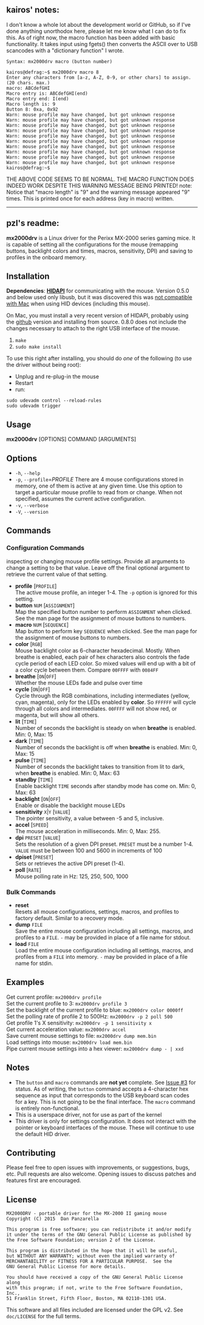 kairos' notes:
--------------
I don't know a whole lot about the development world or GitHub, so if I've done anything unorthodox here, please let me know what I can do to fix this. As of right now, the macro function has been added with basic functionality. It takes input using fgets() then converts the ASCII over to USB scancodes with a "dictionary function" I wrote.
```
Syntax: mx2000drv macro (button number)

kairos@defrag:~$ mx2000drv macro 8
Enter any characters from [a-z, A-Z, 0-9, or other chars] to assign. (20 chars. max.)
macro: ABCdefGHI
Macro entry is: ABCdefGHI(end)
Macro entry end: I(end)
Macro length is: 9
Button 8: 0xa, 0x92
Warn: mouse profile may have changed, but got unknown response
Warn: mouse profile may have changed, but got unknown response
Warn: mouse profile may have changed, but got unknown response
Warn: mouse profile may have changed, but got unknown response
Warn: mouse profile may have changed, but got unknown response
Warn: mouse profile may have changed, but got unknown response
Warn: mouse profile may have changed, but got unknown response
Warn: mouse profile may have changed, but got unknown response
Warn: mouse profile may have changed, but got unknown response
Warn: mouse profile may have changed, but got unknown response
kairos@defrag:~$ 
```
THE ABOVE CODE SEEMS TO BE NORMAL. THE MACRO FUNCTION DOES INDEED WORK DESPITE THIS WARNING MESSAGE BEING PRINTED!
note: Notice that "macro length" is "9" and the warning message appeared "9" times. This is printed once for each address (key in macro) written.

-------------
pzl's readme:
-------------

**mx2000drv** is a Linux driver for the Perixx MX-2000 series gaming mice. It is capable of setting all the configurations for the mouse (remapping buttons, backlight colors and times, macros, sensitivity, DPI) and saving to profiles in the onboard memory.

Installation
----------------

**Dependencies**: **[HIDAPI](http://www.signal11.us/oss/hidapi/)** for communicating with the mouse. Version 0.5.0 and below used only libusb, but it was discovered this was [not compatible with Mac](http://www.libusb.org/ticket/89) when using HID devices (including this mouse). 

On Mac, you must install a very recent version of HIDAPI, probably using the [github](https://github.com/signal11/hidapi) version and installing from source. 0.8.0 does not include the changes necessary to attach to the right USB interface of the mouse.

1. `make`
2. `sudo make install`

To use this right after installing, you should do *one* of the following (to use the driver without being root):

* Unplug and re-plug-in the mouse
* Restart
* run:

```
sudo udevadm control --reload-rules
sudo udevadm trigger
```

Usage
-----

**mx2000drv** [OPTIONS] COMMAND [ARGUMENTS]

## Options
- `-h`, `--help`
- `-p`, `--profile`=_PROFILE_
     There are 4 mouse configurations stored in memory, one of them is active at any given time. Use this option to target a particular mouse profile to read from or change. When not specified, assumes the current active configuration.
- `-v`, `--verbose`
- `-V`, `--version`

## Commands
### Configuration Commands
inspecting or changing mouse profile settings. Provide all arguments to change a setting to be that value. Leave off the final optional argument to retrieve the current value of that setting.

- **profile** [`PROFILE`]  
    The active mouse profile, an integer 1-4. The `-p` option is ignored for this setting.
- **button** `NUM` [`ASSIGNMENT`]  
    Map the specified button number to perform `ASSIGNMENT` when clicked. See the man page for the assignment of mouse buttons to numbers.
- **macro** `NUM` [`SEQUENCE`]  
    Map button to perform key `SEQUENCE` when clicked. See the man page for the assignment of mouse buttons to numbers.
- **color** [`RGB`]  
    Mouse backlight color as 6-character hexadecimal. Mostly. When breathe is enabled, each pair of hex characters also controls the fade cycle period of each LED color. So mixed values will end up with a bit of a color cycle between them. Compare `00FFFF` with `0084FF`
- **breathe** [`ON`|`OFF`]  
    Whether the mouse LEDs fade and pulse over time
- **cycle** [`ON`|`OFF`]  
    Cycle through the RGB combinations, including intermediates (yellow, cyan, magenta), only for the LEDs enabled by **color**. So `FFFFFF` will cycle through all colors and intermediates. `00FFFF` will not show red, or magenta, but will show all others.
- **lit** [`TIME`]  
    Number of seconds the backlight is steady on when **breathe** is enabled. Min: 0, Max: 15
- **dark** [`TIME`]  
    Number of seconds the backlight is off when **breathe** is enabled. Min: 0, Max: 15
- **pulse** [`TIME`]  
    Number of seconds the backlight takes to transition from lit to dark, when **breathe** is enabled. Min: 0, Max: 63
- **standby** [`TIME`]  
    Enable backlight `TIME` seconds after standby mode has come on. Min: 0, Max: 63
- **backlight** [`ON`|`OFF`]  
    Enable or disable the backlight mouse LEDs
- **sensitivity** `X`|`Y` [`VALUE`]  
    The pointer sensitivity, a value between -5 and 5, inclusive.
- **accel** [`SPEED`]  
    The mouse acceleration in milliseconds. Min: 0, Max: 255.
- **dpi** `PRESET` [`VALUE`]  
    Sets the resolution of a given DPI preset. `PRESET` must be a number 1-4. `VALUE` must be between 100 and 5600 in increments of 100
- **dpiset** [`PRESET`]  
    Sets or retrieves the active DPI preset (1-4).
- **poll** [`RATE`]  
    Mouse polling rate in Hz: 125, 250, 500, 1000

### Bulk Commands

- **reset**  
    Resets all mouse configurations, settings, macros, and profiles to factory default. Similar to a recovery mode.
- **dump** `FILE`  
    Save the entire mouse configuration including all settings, macros, and profiles to a `FILE`. `-` may be provided in place of a file name for stdout.
- **load** `FILE`  
    Load the entire mouse configuration including all settings, macros, and profiles from a `FILE` into memory. `-` may be provided in place of a file name for stdin.

## Examples

Get current profile: `mx2000drv profile`  
Set the current profile to 3: `mx2000drv profile 3`  
Set the backlight of the current profile to blue: `mx2000drv color 0000ff`  
Set the polling rate of profile 2 to 500Hz: `mx2000drv -p 2 poll 500`  
Get profile 1's X sensitivity: `mx2000drv -p 1 sensitivity x`  
Get current acceleration value: `mx2000drv accel`  
Save current mouse settings to file: `mx2000drv dump mem.bin`  
Load settings into mouse: `mx2000drv load mem.bin`  
Pipe current mouse settings into a hex viewer: `mx2000drv dump - | xxd`

Notes
---------

* The `button` and `macro` commands are **not yet** complete. See [Issue #3](https://github.com/pzl/mx2000drv/issues/3) for status. As of writing, the `button` command accepts a 4-character hex sequence as input that corresponds to the USB keyboard scan codes for a key. This is not going to be the final interface. The `macro` command is entirely non-functional.
* This is a userspace driver, not for use as part of the kernel
* This driver is only for settings configuration. It does not interact with the pointer or keyboard interfaces of the mouse. These will continue to use the default HID driver.

Contributing
--------------

Please feel free to open issues with improvements, or suggestions, bugs, etc. Pull requests are also welcome. Opening issues to discuss patches and features first are encouraged.


License
------------
```
MX2000DRV - portable driver for the MX-2000 II gaming mouse
Copyright (C) 2015  Dan Panzarella

This program is free software; you can redistribute it and/or modify
it under the terms of the GNU General Public License as published by
the Free Software Foundation; version 2 of the License.

This program is distributed in the hope that it will be useful,
but WITHOUT ANY WARRANTY; without even the implied warranty of
MERCHANTABILITY or FITNESS FOR A PARTICULAR PURPOSE.  See the
GNU General Public License for more details.

You should have received a copy of the GNU General Public License along
with this program; if not, write to the Free Software Foundation, Inc.,
51 Franklin Street, Fifth Floor, Boston, MA 02110-1301 USA.
```


This software and all files included are licensed under the GPL v2. See `doc/LICENSE` for the full terms.
